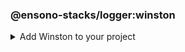 <!-- markdownlint-disable MD041 -->
### @ensono-stacks/logger:winston

<details>
<summary>Add Winston to your project</summary>
Generates a new Nx library which contains a Winston logger instance and associated config.

## Prerequisites

An existing Ensono Stacks workspace.

## Usage

```bash
nx g @ensono-stacks/logger:winston
```

### Command line arguments

The following command line arguments are available:

| Option              | Description                                                      | Type    | Accepted Values | Default | Available in interactive prompt? |
|---------------------|------------------------------------------------------------------|---------|-----------------|---------|----------------------------------|
| --name              | Name of the generated library                                    | string  |                 | N/A     | Yes                              |
| --tags              | Add tags to the project (used for linting)                       | string  |                 | N/A     |                                  |
| --directory         | Directory where the project is placed (within Nx libs directory) | string  |                 | N/A     |                                  |
| --skipFormat        | Skip formatting files                                            | boolean | true/false      | false   |                                  |
| --logLevelType      | The type of log levels that will be used                         | enum    | cli/syslog/npm  | npm     | Yes                              |
| --consoleLogs       | Output logs to the console                                       | boolean | true/false      | false   |                                  |
| --fileTransportPath | File path used for logs transport                                | string  |                 | N/A     |                                  |
| --httpTransport     | Add a http transport                                             | boolean | true/false      | false   |                                  |
| --httpTransportHost | Remote host of the HTTP logging endpoint                         | string  |                 | N/A     |                                  |
| --httpTransportPort | Remote port of the HTTP logging endpoint                         | number  |                 | N/A     |                                  |
| --httpTransportPath | Remote URI of the HTTP logging endpoint                          | string  |                 | N/A     |                                  |
| --httpTransportSSL  | Use SSL for the HTTP logging endpoint                            | boolean | true/false      | false   |                                  |
| --streamPath        | Stream transport path                                            | string  |                 | N/A     |                                  |

### Generator Output

The generator will create a new application within your libs folder with the following structure:

```text
.
├── libs/[libname]
│   ├── src
│   ├── ├── index.ts // Contains the Winston configuration and creates the logger instance
│   ├── ├── index.test.ts // Tests for the logger
│   ├── .eslintrc.json // ESLint config - extends from workspace config
│   ├── jest.config.ts // Jest config - extends from workspace config
│   ├── project.json // Nx config file for the library
│   ├── tsconfig.json // Main Typescript config for the library - extends workspace config & references the below two tsconfig files
│   ├── tsconfig.lib.json // Typescript config for the library's source files (excluding tests)
│   ├── tsconfig.spec.json // Typescript config for the library's test files
│   ├── README.md // Information on the library and how to run scripts
├── jest.config.ts // Workspace-level Jest config - created if this does not already exist
└── jest.preset.ts // Workspace-leve Jest preset that extends `@nx/jest/preset` - created if this does not already exist.

```

Additionally, the following files will be modified

```text
.
├── nx.json // Adds configuration for Jest tests if this has not already been done by another generator
├── package.json // Adds winston as a dependency
└── tsconfig.base.json // Adds new library into `paths` field

```

### Importing the logger into your app

Having created a logger using the above [command](#usage), import the Winston logger instance from the newly created library (the import name can be found within the `tsconfig.base.json` files `paths` field) into your application:

```typescript
import logger from '@workspace-name/mynewlogger'

logger.log({
    level: 'info',
    message: 'I love Ensono Stacks!', 
})
```

:::note
    You would need to change the `@workspace-name` to the name of your workspace
:::

To change how Winston is configured, edit the created library:

```typescript title=./libs/mynewlogger/src/index.ts
const logger = winston.createLogger(logConfiguration);

// Custom transport for non-production
if (process.env.NODE_ENV !== 'production') {
    logger.add(new winston.transports.Console({
        format: winston.format.simple(), 
    })) 
} 
 
export default logger;
```

### Other resources

Documentation for Winston can be found [here](https://github.com/winstonjs/winston).

</details>
